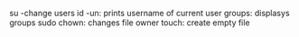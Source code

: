 su -change users
id -un: prints username of current user
groups: displasys groups
sudo chown: changes file owner
touch: create empty file
